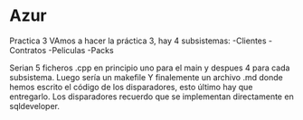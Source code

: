 # Azur
Practica 3
VAmos a hacer la práctica 3, hay 4 subsistemas:
-Clientes
-Contratos
-Peliculas
-Packs

Serian 5 ficheros .cpp en principio uno para el main y despues 4 para cada subsistema.
Luego sería un makefile
Y finalemente un archivo .md donde hemos escrito el código de los disparadores, esto último hay que entregarlo. Los disparadores recuerdo que se implementan directamente en sqldeveloper.
